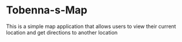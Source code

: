 # Tobenna-s-Map
This is a simple map application that allows users to view their current location and get directions to another location
